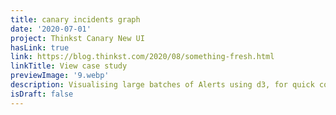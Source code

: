 ```yaml
---
title: canary incidents graph
date: '2020-07-01'
project: Thinkst Canary New UI
hasLink: true
link: https://blog.thinkst.com/2020/08/something-fresh.html
linkTitle: View case study
previewImage: '9.webp'
description: Visualising large batches of Alerts using d3, for quick comprehension and triage. Built on work done by Nick Rohrbeck.
isDraft: false
---
```

